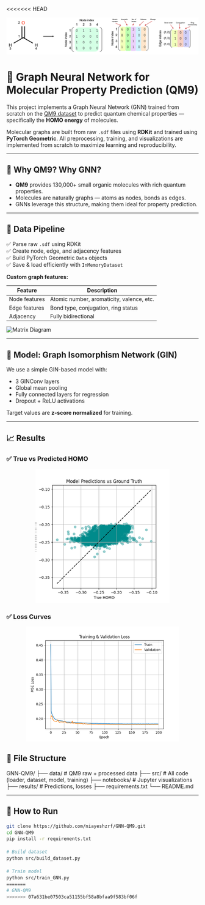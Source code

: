 <<<<<<< HEAD
<!-- Banner Image -->
<p align="center">
  <img src="notebooks/Cover.png" width="600"/>
</p>

# 🧪 Graph Neural Network for Molecular Property Prediction (QM9)

This project implements a Graph Neural Network (GNN) trained from scratch on the [QM9 dataset](https://deepchemdata.s3-us-west-1.amazonaws.com/datasets/gdb9.tar.gz) to predict quantum chemical properties — specifically the **HOMO energy** of molecules.

Molecular graphs are built from raw `.sdf` files using **RDKit** and trained using **PyTorch Geometric**. All preprocessing, training, and visualizations are implemented from scratch to maximize learning and reproducibility.

---

## 🔬 Why QM9? Why GNN?

- **QM9** provides 130,000+ small organic molecules with rich quantum properties.
- Molecules are naturally graphs — atoms as nodes, bonds as edges.
- GNNs leverage this structure, making them ideal for property prediction.

---

## 🧬 Data Pipeline

✅ Parse raw `.sdf` using RDKit  
✅ Create node, edge, and adjacency features  
✅ Build PyTorch Geometric `Data` objects  
✅ Save & load efficiently with `InMemoryDataset`

**Custom graph features:**

| Feature | Description |
|--------|-------------|
| Node features | Atomic number, aromaticity, valence, etc. |
| Edge features | Bond type, conjugation, ring status |
| Adjacency | Fully bidirectional |

![Matrix Diagram](notebooks/matrix_example.png) <!-- You can use your schematic here -->

---

## 🧠 Model: Graph Isomorphism Network (GIN)

We use a simple GIN-based model with:

- 3 GINConv layers
- Global mean pooling
- Fully connected layers for regression
- Dropout + ReLU activations

Target values are **z-score normalized** for training.

---

## 📈 Results

### ✅ True vs Predicted HOMO

<p align="center">
  <img src="notebooks/pred_vs_true.png" width="350"/>
</p>

### ✅ Loss Curves

<p align="center">
  <img src="notebooks/loss_curve.png" width="400"/>
</p>



## 🧾 File Structure

GNN-QM9/
├── data/                # QM9 raw + processed data
├── src/                 # All code (loader, dataset, model, training)
├── notebooks/           # Jupyter visualizations
├── results/             # Predictions, losses
├── requirements.txt
└── README.md

---

## 🚀 How to Run

```bash
git clone https://github.com/niayeshzrf/GNN-QM9.git
cd GNN-QM9
pip install -r requirements.txt

# Build dataset
python src/build_dataset.py

# Train model
python src/train_GNN.py
=======
# GNN-QM9
>>>>>>> 07a631be07503ca51155bf58a8bfaa9f583bf06f
